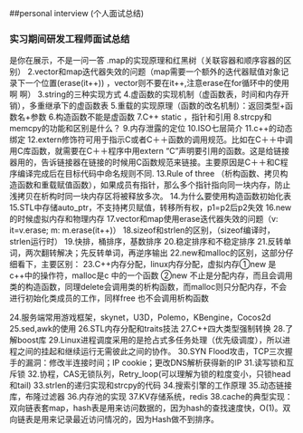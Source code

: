 
##personal interview (个人面试总结)
### 实习期间研发工程师面试总结
是你在展示，不是一问一答
.map的实现原理和红黑树（关联容器和顺序容器的区别）
2.vector和map迭代器失效的问题（map需要一个额外的迭代器赋值对象记录下一个位置(erase(it++)) ，vector则不要在it++,注意erase在for循环中的使用啊 啊）
3.string的三种实现方式
4.虚函数的实现机制（虚函数表，时间和内存开销），多重继承下的虚函数表
5.重载的实现原理（函数的改名机制）：返回类型+函数名+参数
6.构造函数不能是虚函数
7.C++ static ，指针和引用
8.strcpy和memcpy的功能和区别是什么？
9.内存泄露的定位
10.ISO七层简介
11.c++的动态绑定
12.extern修饰符可用于指示C或者C＋＋函数的调用规范。比如在C＋＋中调用C库函数，就需要在C＋＋程序中用extern “C”声明要引用的函数。这是给链接器用的，告诉链接器在链接的时候用C函数规范来链接。主要原因是C＋＋和C程序编译完成后在目标代码中命名规则不同.
13.Rule of three （析构函数、拷贝构造函数和重载赋值函数），如果成员有指针，那么多个指针指向同一块内存，防止浅拷贝在析构时同一块内存区将被释放多次。
14.为什么要使用构造函数初始化表
15.STL中存储auto_ptr，不支持拷贝赋值，转移所有权，p1=p2后p2失效
16.new的时候虚拟内存和物理内存
17.vector和map使用erase迭代器失效的问题（v: it=v.erase; m: m.erase(it++)）
18.sizeof和strlen的区别，（sizeof编译时，strlen运行时）
19.快排，桶排序，基数排序
20.稳定排序和不稳定排序
21.反转单词，两次翻转解决；先反转单词，再逆序输出
22.new和malloc的区别，这部分仔细看下，主要区别：
23.C++内存分配，linux内存分配，虚拟内存①new 是c++中的操作符，malloc是c 中的一个函数
②new 不止是分配内存，而且会调用类的构造函数，同理delete会调用类的析构函数，而malloc则只分配内存，不会进行初始化类成员的工作，同样free 也不会调用析构函数

24.服务端常用游戏框架，skynet，U3D，Polemo，KBengine，Cocos2d
25.sed,awk的使用
26.STL内存分配和traits技法
27.C++四大类型强制转换
28.了解boost库
29.Linux进程调度采用的是抢占式多任务处理（优先级调度），所以进程之间的挂起和继续运行无需彼此之间的协作。
30.SYN Flood攻击，TCP三次握手的漏洞：修改半连接时间；IP cookie；更改DNS解析获得新的IP
31.读写锁和互斥锁
32.协程，CAS无锁队列，Retry_loop(可以理解为锁的粒度变小，只锁head和tail)
33.strlen的递归实现和strcpy的代码
34.搜索引擎的工作原理
35.动态链接库，布隆过滤器
36.内存池的实现
37.KV存储系统，redis
38.cache的典型实现：双向链表套map，hash表是用来访问数据的，因为hash的查找速度快，O(1)。双向链表是用来记录最近访问情况的，因为Hash做不到排序。
